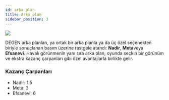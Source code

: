 ```yaml
---
id: arka plan
title: Arka plan
sidebar_position: 3
---
```


![](/img/rngBackgrounds.gif)

DEGEN arka planları, ya ortak bir arka planla ya da üç özel seçenekten biriyle sonuçlanan basım üzerine rastgele atandı: **Nadir**, **Meta**veya **Efsanevi**. Havalı görünmenin yanı sıra arka plan, oyunda seçkin bir görünüm ve ekstra kazanç çarpanları gibi özel avantajlarla birlikte gelir.

### Kazanç Çarpanları

- Nadir: 1.5
- Meta: 3
- Efsanevi: 6
